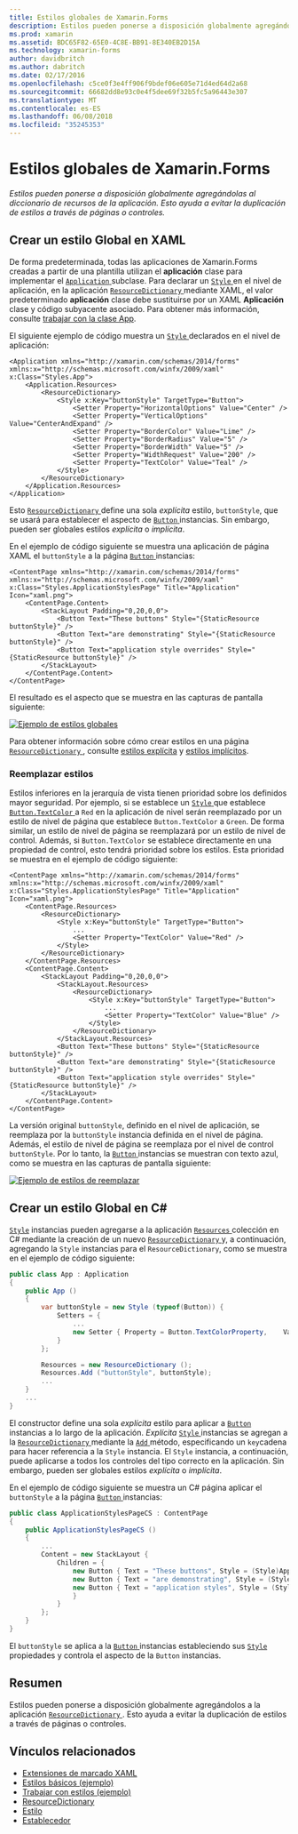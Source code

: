 ```yaml
---
title: Estilos globales de Xamarin.Forms
description: Estilos pueden ponerse a disposición globalmente agregándolas al diccionario de recursos de la aplicación. Esto ayuda a evitar la duplicación de estilos a través de páginas o controles.
ms.prod: xamarin
ms.assetid: BDC65F82-65E0-4C8E-BB91-8E340EB2D15A
ms.technology: xamarin-forms
author: davidbritch
ms.author: dabritch
ms.date: 02/17/2016
ms.openlocfilehash: c5ce0f3e4ff906f9bdef06e605e71d4ed64d2a68
ms.sourcegitcommit: 66682dd8e93c0e4f5dee69f32b5fc5a96443e307
ms.translationtype: MT
ms.contentlocale: es-ES
ms.lasthandoff: 06/08/2018
ms.locfileid: "35245353"
---
```

# <a name="global-styles-in-xamarinforms"></a>Estilos globales de Xamarin.Forms

_Estilos pueden ponerse a disposición globalmente agregándolas al diccionario de recursos de la aplicación. Esto ayuda a evitar la duplicación de estilos a través de páginas o controles._

## <a name="creating-a-global-style-in-xaml"></a>Crear un estilo Global en XAML

De forma predeterminada, todas las aplicaciones de Xamarin.Forms creadas a partir de una plantilla utilizan el **aplicación** clase para implementar el [ `Application` ](https://developer.xamarin.com/api/type/Xamarin.Forms.Application/) subclase. Para declarar un [ `Style` ](https://developer.xamarin.com/api/type/Xamarin.Forms.Style/) en el nivel de aplicación, en la aplicación [ `ResourceDictionary` ](https://developer.xamarin.com/api/type/Xamarin.Forms.ResourceDictionary/) mediante XAML, el valor predeterminado **aplicación** clase debe sustituirse por un XAML **Aplicación** clase y código subyacente asociado. Para obtener más información, consulte [trabajar con la clase App](~/xamarin-forms/app-fundamentals/application-class.md).

El siguiente ejemplo de código muestra un [ `Style` ](https://developer.xamarin.com/api/type/Xamarin.Forms.Style/) declarados en el nivel de aplicación:

```xaml
<Application xmlns="http://xamarin.com/schemas/2014/forms" xmlns:x="http://schemas.microsoft.com/winfx/2009/xaml" x:Class="Styles.App">
    <Application.Resources>
        <ResourceDictionary>
            <Style x:Key="buttonStyle" TargetType="Button">
                <Setter Property="HorizontalOptions" Value="Center" />
                <Setter Property="VerticalOptions" Value="CenterAndExpand" />
                <Setter Property="BorderColor" Value="Lime" />
                <Setter Property="BorderRadius" Value="5" />
                <Setter Property="BorderWidth" Value="5" />
                <Setter Property="WidthRequest" Value="200" />
                <Setter Property="TextColor" Value="Teal" />
            </Style>
        </ResourceDictionary>
    </Application.Resources>
</Application>
```

Esto [ `ResourceDictionary` ](https://developer.xamarin.com/api/type/Xamarin.Forms.ResourceDictionary/) define una sola *explícita* estilo, `buttonStyle`, que se usará para establecer el aspecto de [ `Button` ](https://developer.xamarin.com/api/type/Xamarin.Forms.Button/) instancias. Sin embargo, pueden ser globales estilos *explícita* o *implícita*.

En el ejemplo de código siguiente se muestra una aplicación de página XAML el `buttonStyle` a la página [ `Button` ](https://developer.xamarin.com/api/type/Xamarin.Forms.Button/) instancias:

```xaml
<ContentPage xmlns="http://xamarin.com/schemas/2014/forms" xmlns:x="http://schemas.microsoft.com/winfx/2009/xaml" x:Class="Styles.ApplicationStylesPage" Title="Application" Icon="xaml.png">
    <ContentPage.Content>
        <StackLayout Padding="0,20,0,0">
            <Button Text="These buttons" Style="{StaticResource buttonStyle}" />
            <Button Text="are demonstrating" Style="{StaticResource buttonStyle}" />
            <Button Text="application style overrides" Style="{StaticResource buttonStyle}" />
        </StackLayout>
    </ContentPage.Content>
</ContentPage>
```

El resultado es el aspecto que se muestra en las capturas de pantalla siguiente:

[![](application-images/application-styles-1.png "Ejemplo de estilos globales")](application-images/application-styles-1-large.png#lightbox "ejemplo estilos globales")

Para obtener información sobre cómo crear estilos en una página [ `ResourceDictionary` ](https://developer.xamarin.com/api/type/Xamarin.Forms.ResourceDictionary/), consulte [estilos explícita](~/xamarin-forms/user-interface/styles/explicit.md) y [estilos implícitos](~/xamarin-forms/user-interface/styles/implicit.md).

### <a name="overriding-styles"></a>Reemplazar estilos

Estilos inferiores en la jerarquía de vista tienen prioridad sobre los definidos mayor seguridad. Por ejemplo, si se establece un [ `Style` ](https://developer.xamarin.com/api/type/Xamarin.Forms.Style/) que establece [ `Button.TextColor` ](https://developer.xamarin.com/api/property/Xamarin.Forms.Button.TextColor/) a `Red` en la aplicación de nivel serán reemplazado por un estilo de nivel de página que establece `Button.TextColor` a `Green`. De forma similar, un estilo de nivel de página se reemplazará por un estilo de nivel de control. Además, si `Button.TextColor` se establece directamente en una propiedad de control, esto tendrá prioridad sobre los estilos. Esta prioridad se muestra en el ejemplo de código siguiente:

```xaml
<ContentPage xmlns="http://xamarin.com/schemas/2014/forms" xmlns:x="http://schemas.microsoft.com/winfx/2009/xaml" x:Class="Styles.ApplicationStylesPage" Title="Application" Icon="xaml.png">
    <ContentPage.Resources>
        <ResourceDictionary>
            <Style x:Key="buttonStyle" TargetType="Button">
                ...
                <Setter Property="TextColor" Value="Red" />
            </Style>
        </ResourceDictionary>
    </ContentPage.Resources>
    <ContentPage.Content>
        <StackLayout Padding="0,20,0,0">
            <StackLayout.Resources>
                <ResourceDictionary>
                    <Style x:Key="buttonStyle" TargetType="Button">
                        ...
                        <Setter Property="TextColor" Value="Blue" />
                    </Style>
                </ResourceDictionary>
            </StackLayout.Resources>
            <Button Text="These buttons" Style="{StaticResource buttonStyle}" />
            <Button Text="are demonstrating" Style="{StaticResource buttonStyle}" />
            <Button Text="application style overrides" Style="{StaticResource buttonStyle}" />
        </StackLayout>
    </ContentPage.Content>
</ContentPage>
```

La versión original `buttonStyle`, definido en el nivel de aplicación, se reemplaza por la `buttonStyle` instancia definida en el nivel de página. Además, el estilo de nivel de página se reemplaza por el nivel de control `buttonStyle`. Por lo tanto, la [ `Button` ](https://developer.xamarin.com/api/type/Xamarin.Forms.Button/) instancias se muestran con texto azul, como se muestra en las capturas de pantalla siguiente:

[![](application-images/application-styles-2.png "Ejemplo de estilos de reemplazar")](application-images/application-styles-2-large.png#lightbox "reemplazar el ejemplo de estilos")

## <a name="creating-a-global-style-in-c35"></a>Crear un estilo Global en C&#35;

[`Style`](https://developer.xamarin.com/api/type/Xamarin.Forms.Style/) instancias pueden agregarse a la aplicación [ `Resources` ](https://developer.xamarin.com/api/property/Xamarin.Forms.VisualElement.Resources/) colección en C# mediante la creación de un nuevo [ `ResourceDictionary` ](https://developer.xamarin.com/api/type/Xamarin.Forms.ResourceDictionary/)y, a continuación, agregando la `Style` instancias para el `ResourceDictionary`, como se muestra en el ejemplo de código siguiente:

```csharp
public class App : Application
{
    public App ()
    {
        var buttonStyle = new Style (typeof(Button)) {
            Setters = {
                ...
                new Setter { Property = Button.TextColorProperty,    Value = Color.Teal }
            }
        };

        Resources = new ResourceDictionary ();
        Resources.Add ("buttonStyle", buttonStyle);
        ...
    }
    ...
}
```

El constructor define una sola *explícita* estilo para aplicar a [ `Button` ](https://developer.xamarin.com/api/type/Xamarin.Forms.Button/) instancias a lo largo de la aplicación. *Explícita* [ `Style` ](https://developer.xamarin.com/api/type/Xamarin.Forms.Style/) instancias se agregan a la [ `ResourceDictionary` ](https://developer.xamarin.com/api/type/Xamarin.Forms.ResourceDictionary/) mediante la [ `Add` ](https://developer.xamarin.com/api/member/Xamarin.Forms.ResourceDictionary.Add/p/System.String/System.Object/) método, especificando un `key`cadena para hacer referencia a la `Style` instancia. El `Style` instancia, a continuación, puede aplicarse a todos los controles del tipo correcto en la aplicación. Sin embargo, pueden ser globales estilos *explícita* o *implícita*.

En el ejemplo de código siguiente se muestra un C# página aplicar el `buttonStyle` a la página [ `Button` ](https://developer.xamarin.com/api/type/Xamarin.Forms.Button/) instancias:

```csharp
public class ApplicationStylesPageCS : ContentPage
{
    public ApplicationStylesPageCS ()
    {
        ...
        Content = new StackLayout {
            Children = {
                new Button { Text = "These buttons", Style = (Style)Application.Current.Resources ["buttonStyle"] },
                new Button { Text = "are demonstrating", Style = (Style)Application.Current.Resources ["buttonStyle"] },
                new Button { Text = "application styles", Style = (Style)Application.Current.Resources ["buttonStyle"]
                }
            }
        };
    }
}
```

El `buttonStyle` se aplica a la [ `Button` ](https://developer.xamarin.com/api/type/Xamarin.Forms.Button/) instancias estableciendo sus [ `Style` ](https://developer.xamarin.com/api/property/Xamarin.Forms.VisualElement.Style/) propiedades y controla el aspecto de la `Button` instancias.

## <a name="summary"></a>Resumen

Estilos pueden ponerse a disposición globalmente agregándolos a la aplicación [ `ResourceDictionary` ](https://developer.xamarin.com/api/type/Xamarin.Forms.ResourceDictionary/). Esto ayuda a evitar la duplicación de estilos a través de páginas o controles.



## <a name="related-links"></a>Vínculos relacionados

- [Extensiones de marcado XAML](~/xamarin-forms/xaml/xaml-basics/xaml-markup-extensions.md)
- [Estilos básicos (ejemplo)](https://developer.xamarin.com/samples/xamarin-forms/UserInterface/Styles/BasicStyles/)
- [Trabajar con estilos (ejemplo)](https://developer.xamarin.com/samples/xamarin-forms/WorkingWithStyles/)
- [ResourceDictionary](https://developer.xamarin.com/api/type/Xamarin.Forms.ResourceDictionary/)
- [Estilo](https://developer.xamarin.com/api/type/Xamarin.Forms.Style/)
- [Establecedor](https://developer.xamarin.com/api/type/Xamarin.Forms.Setter/)
